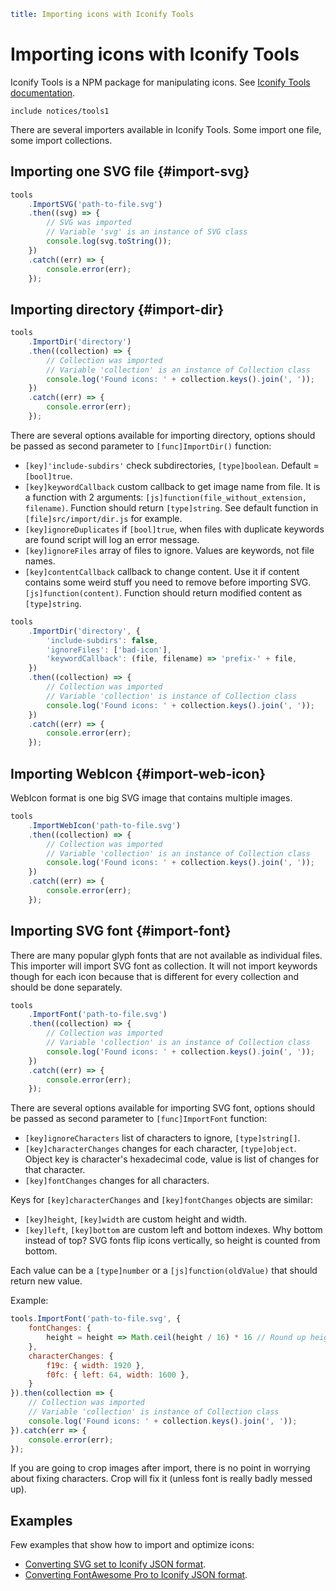```yaml
title: Importing icons with Iconify Tools
```

# Importing icons with Iconify Tools

Iconify Tools is a NPM package for manipulating icons. See [Iconify Tools documentation](./index.md).

`include notices/tools1`

There are several importers available in Iconify Tools. Some import one file, some import collections.

## Importing one SVG file {#import-svg}

```js
tools
	.ImportSVG('path-to-file.svg')
	.then((svg) => {
		// SVG was imported
		// Variable 'svg' is an instance of SVG class
		console.log(svg.toString());
	})
	.catch((err) => {
		console.error(err);
	});
```

## Importing directory {#import-dir}

```js
tools
	.ImportDir('directory')
	.then((collection) => {
		// Collection was imported
		// Variable 'collection' is an instance of Collection class
		console.log('Found icons: ' + collection.keys().join(', '));
	})
	.catch((err) => {
		console.error(err);
	});
```

There are several options available for importing directory, options should be passed as second parameter to `[func]ImportDir()` function:

- `[key]'include-subdirs'` check subdirectories, `[type]boolean`. Default = `[bool]true`.
- `[key]keywordCallback` custom callback to get image name from file. It is a function with 2 arguments: `[js]function(file_without_extension, filename)`. Function should return `[type]string`. See default function in `[file]src/import/dir.js` for example.
- `[key]ignoreDuplicates` if `[bool]true`, when files with duplicate keywords are found script will log an error message.
- `[key]ignoreFiles` array of files to ignore. Values are keywords, not file names.
- `[key]contentCallback` callback to change content. Use it if content contains some weird stuff you need to remove before importing SVG. `[js]function(content)`. Function should return modified content as `[type]string`.

```js
tools
	.ImportDir('directory', {
		'include-subdirs': false,
		'ignoreFiles': ['bad-icon'],
		'keywordCallback': (file, filename) => 'prefix-' + file,
	})
	.then((collection) => {
		// Collection was imported
		// Variable 'collection' is instance of Collection class
		console.log('Found icons: ' + collection.keys().join(', '));
	})
	.catch((err) => {
		console.error(err);
	});
```

## Importing WebIcon {#import-web-icon}

WebIcon format is one big SVG image that contains multiple images.

```js
tools
	.ImportWebIcon('path-to-file.svg')
	.then((collection) => {
		// Collection was imported
		// Variable 'collection' is an instance of Collection class
		console.log('Found icons: ' + collection.keys().join(', '));
	})
	.catch((err) => {
		console.error(err);
	});
```

## Importing SVG font {#import-font}

There are many popular glyph fonts that are not available as individual files. This importer will import SVG font as collection. It will not import keywords though for each icon because that is different for every collection and should be done separately.

```js
tools
	.ImportFont('path-to-file.svg')
	.then((collection) => {
		// Collection was imported
		// Variable 'collection' is an instance of Collection class
		console.log('Found icons: ' + collection.keys().join(', '));
	})
	.catch((err) => {
		console.error(err);
	});
```

There are several options available for importing SVG font, options should be passed as second parameter to `[func]ImportFont`
function:

- `[key]ignoreCharacters` list of characters to ignore, `[type]string[]`.
- `[key]characterChanges` changes for each character, `[type]object`. Object key is character's hexadecimal code, value is list of changes for that character.
- `[key]fontChanges` changes for all characters.

Keys for `[key]characterChanges` and `[key]fontChanges` objects are similar:

- `[key]height`, `[key]width` are custom height and width.
- `[key]left`, `[key]bottom` are custom left and bottom indexes. Why bottom instead of top? SVG fonts flip icons vertically, so height is counted from bottom.

Each value can be a `[type]number` or a `[js]function(oldValue)` that should return new value.

Example:

```js
tools.ImportFont('path-to-file.svg', {
    fontChanges: {
        height = height => Math.ceil(height / 16) * 16 // Round up height to 16px grid
    },
    characterChanges: {
        f19c: { width: 1920 },
        f0fc: { left: 64, width: 1600 },
    }
}).then(collection => {
    // Collection was imported
    // Variable 'collection' is instance of Collection class
    console.log('Found icons: ' + collection.keys().join(', '));
}).catch(err => {
    console.error(err);
});
```

If you are going to crop images after import, there is no point in worrying about fixing characters. Crop will fix it (unless font is really badly messed up).

## Examples

Few examples that show how to import and optimize icons:

- [Converting SVG set to Iconify JSON format](./import-mdi.md).
- [Converting FontAwesome Pro to Iconify JSON format](./import-fa-pro.md).
